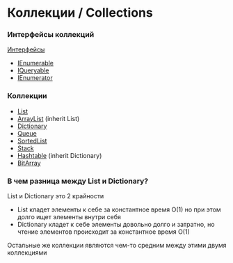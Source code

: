 # Коллекции / Collections

### Интерфейсы коллекций
[Интерфейсы](interfaces.md)
- [IEnumerable](ienumerable.md)
- [IQueryable](iqueryable.md)
- [IEnumerator](ienumerator.md)

### Коллекции
- [List](list.md)
- [ArrayList](array_list.md) (inherit List)
- [Dictionary](dictionary.md)
- [Queue](queue.md)
- [SortedList](sorted_list.md)
- [Stack](stack.md)
- [Hashtable](hash_table.md) (inherit Dictionary)
- [BitArray](bit_array.md)


### В чем разница между List и Dictionary?
List и Dictionary это 2 крайности
- List кладет элементы к себе за константное время O(1) но при этом долго ищет элементы внутри себя
- Dictionary кладет к себе элементы довольно долго и затратно, но чтение элементов происходит за константное время O(1)

Остальные же коллекции являются чем-то средним между этими двумя коллекциями